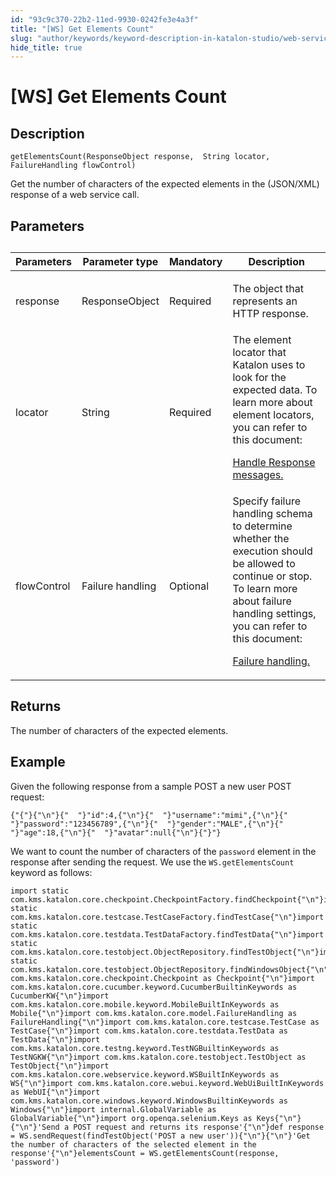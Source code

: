 ```yaml
---
id: "93c9c370-22b2-11ed-9930-0242fe3e4a3f"
title: "[WS] Get Elements Count"
slug: "author/keywords/keyword-description-in-katalon-studio/web-service-keywords/ws-get-elements-count"
hide_title: true
---
```


# <a id="concept-813" class="anchor_top_offset"/><a id="ariaid-title1" class="anchor_top_offset"/>[WS] Get Elements Count


## Description

<p xmlns="http://www.w3.org/1999/xhtml" className="p"><code className="ph codeph">getElementsCount(ResponseObject response,  String locator, FailureHandling flowControl)</code></p> 
<p xmlns="http://www.w3.org/1999/xhtml" className="p">Get the number of characters of the expected  elements in the (JSON/XML) response of a web service call.</p> 

## Parameters

<div xmlns="http://www.w3.org/1999/xhtml" className="p"><table className="table"><caption /><colgroup><col style={{width: '25%'}} /><col style={{width: '25%'}} /><col style={{width: '25%'}} /><col style={{width: '25%'}} /></colgroup><thead className="thead"><tr className><th className="entry anchor_top_offset" id="concept-813__entry__1">Parameters</th><th className="entry anchor_top_offset" id="concept-813__entry__2">Parameter type</th><th className="entry anchor_top_offset" id="concept-813__entry__3">Mandatory</th><th className="entry anchor_top_offset" id="concept-813__entry__4">	Description</th></tr></thead><tbody className="tbody"><tr className><td className="entry" headers="concept-813__entry__1 concept-813__entry__2 concept-813__entry__3 concept-813__entry__4 ">response</td><td className="entry" headers="concept-813__entry__1 concept-813__entry__2 concept-813__entry__3 concept-813__entry__4 ">ResponseObject</td><td className="entry" headers="concept-813__entry__1 concept-813__entry__2 concept-813__entry__3 concept-813__entry__4 ">Required</td><td className="entry" headers="concept-813__entry__1 concept-813__entry__2 concept-813__entry__3 concept-813__entry__4 "><p className="p">The object that represents an  HTTP response.</p>
        </td></tr><tr className><td className="entry" headers="concept-813__entry__1 concept-813__entry__2 concept-813__entry__3 concept-813__entry__4 ">locator</td><td className="entry" headers="concept-813__entry__1 concept-813__entry__2 concept-813__entry__3 concept-813__entry__4 ">String	</td><td className="entry" headers="concept-813__entry__1 concept-813__entry__2 concept-813__entry__3 concept-813__entry__4 ">Required</td><td className="entry" headers="concept-813__entry__1 concept-813__entry__2 concept-813__entry__3 concept-813__entry__4 ">The element locator that Katalon uses to look for the expected data. To learn more about element locators, you can refer to this document: <p className="p"><a className="xref" href="/docs/author/test-objects/api-test-objects/handle-response-messages-in-katalon-studio">Handle Response messages.</a></p></td></tr><tr className><td className="entry" headers="concept-813__entry__1 concept-813__entry__2 concept-813__entry__3 concept-813__entry__4 ">
          flowControl</td><td className="entry" headers="concept-813__entry__1 concept-813__entry__2 concept-813__entry__3 concept-813__entry__4 ">Failure handling </td><td className="entry" headers="concept-813__entry__1 concept-813__entry__2 concept-813__entry__3 concept-813__entry__4 ">Optional</td><td className="entry" headers="concept-813__entry__1 concept-813__entry__2 concept-813__entry__3 concept-813__entry__4 ">Specify failure handling schema to determine whether the execution should be allowed to continue or stop. To learn more about failure handling settings, you can refer to this document: <p className="p"><a className="xref" href="/docs/maintain/configure-failure-handling-settings-in-katalon-studio">Failure handling.</a></p></td></tr></tbody></table></div>

## Returns

<p xmlns="http://www.w3.org/1999/xhtml" className="p">The number of characters of the expected elements.</p> 

## Example

<div xmlns="http://www.w3.org/1999/xhtml" className="p">Given the following  response from a sample <span className="ph uicontrol">POST a new user</span> POST request:<pre className="pre codeblock"><code>{"{"}{"\n"}{"  "}"id":4,{"\n"}{"  "}"username":"mimi",{"\n"}{"  "}"password":"123456789",{"\n"}{"  "}"gender":"MALE",{"\n"}{"  "}"age":18,{"\n"}{"  "}"avatar":null{"\n"}{"}"}</code></pre>
</div>
<p xmlns="http://www.w3.org/1999/xhtml" className="p">We want to count the number of characters of the <code className="ph codeph">password</code> element in the response after sending the request. We use the <code className="ph codeph">WS.getElementsCount</code> keyword as follows:</p> 
<div xmlns="http://www.w3.org/1999/xhtml" className="p"><pre className="pre codeblock"><code>import static com.kms.katalon.core.checkpoint.CheckpointFactory.findCheckpoint{"\n"}import static com.kms.katalon.core.testcase.TestCaseFactory.findTestCase{"\n"}import static com.kms.katalon.core.testdata.TestDataFactory.findTestData{"\n"}import static com.kms.katalon.core.testobject.ObjectRepository.findTestObject{"\n"}import static com.kms.katalon.core.testobject.ObjectRepository.findWindowsObject{"\n"}import com.kms.katalon.core.checkpoint.Checkpoint as Checkpoint{"\n"}import com.kms.katalon.core.cucumber.keyword.CucumberBuiltinKeywords as CucumberKW{"\n"}import com.kms.katalon.core.mobile.keyword.MobileBuiltInKeywords as Mobile{"\n"}import com.kms.katalon.core.model.FailureHandling as FailureHandling{"\n"}import com.kms.katalon.core.testcase.TestCase as TestCase{"\n"}import com.kms.katalon.core.testdata.TestData as TestData{"\n"}import com.kms.katalon.core.testng.keyword.TestNGBuiltinKeywords as TestNGKW{"\n"}import com.kms.katalon.core.testobject.TestObject as TestObject{"\n"}import com.kms.katalon.core.webservice.keyword.WSBuiltInKeywords as WS{"\n"}import com.kms.katalon.core.webui.keyword.WebUiBuiltInKeywords as WebUI{"\n"}import com.kms.katalon.core.windows.keyword.WindowsBuiltinKeywords as Windows{"\n"}import internal.GlobalVariable as GlobalVariable{"\n"}import org.openqa.selenium.Keys as Keys{"\n"}{"\n"}'Send a POST request and returns its response'{"\n"}def response = WS.sendRequest(findTestObject('POST a new user')){"\n"}{"\n"}'Get the number of characters of the selected element in the response'{"\n"}elementsCount = WS.getElementsCount(response, 'password')</code></pre></div>
